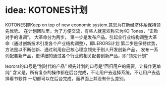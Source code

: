 # idea: KOTONES计划

KOTONES即Keep on top of new economic system.意思为在新经济体系保持领先优势。
在计划团队里，为了方便交流，有些人就喜欢称它为KO Tones，“击败对手的语调”。
大革命分为两步，
第一步是发布产品，引起全行业结构调整大革命（通过创新技术引发各个产业结构调整），即LERORS计划
第二步是保持优势，方法是以不断创新、通过利用自己核心理念领先于别人开发创新产品，
发布一系列配套新产品，更详细的通过各个行业的相关配套创新产品，即“领先计划”

leorors的口号是“划时代的产品”
领先计划的口号是“回归用户的需要，让操作更单纯”
含义是，所有复杂的操作都在后台完成，不让用户去选择系统，不让用户去选择看书软件
一切都可以在后台完成，而界面上并没有什么差别。
